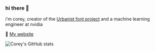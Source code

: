 ### hi there 👋

i'm corey, creator of the [Urbanist font project](https://github.com/coreyhu/Urbanist) and a machine learning engineer at nvidia 

🔗 [My website](www.coreyhu.com)

![Corey's GitHub stats](https://github-readme-stats.vercel.app/api?username=coreyhu&show_icons=true&theme=dracula&custom_title=Github%20Stats&border_radius=10&hide_rank=true)
<!-- 
![Corey's GitHub stats](https://github-readme-stats.vercel.app/api/top-langs/?username=coreyhu&layout=compact&theme=dracula&custom_title=Favorite%20Languages&border_radius=10)
 -->
